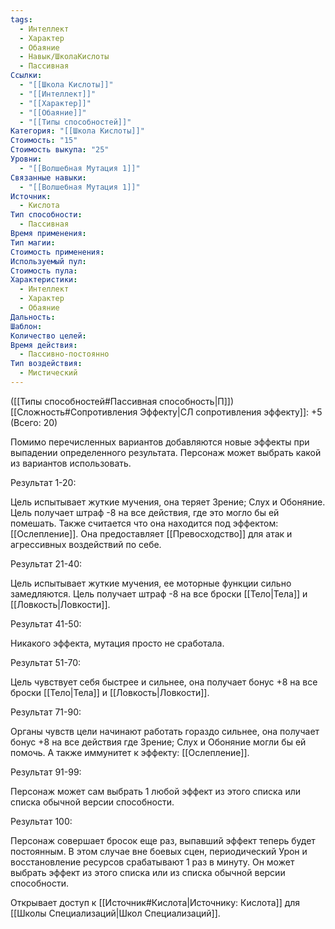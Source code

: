 ```yaml
---
tags:
  - Интеллект
  - Характер
  - Обаяние
  - Навык/ШколаКислоты
  - Пассивная
Ссылки:
  - "[[Школа Кислоты]]"
  - "[[Интеллект]]"
  - "[[Характер]]"
  - "[[Обаяние]]"
  - "[[Типы способностей]]"
Категория: "[[Школа Кислоты]]"
Стоимость: "15"
Стоимость выкупа: "25"
Уровни:
  - "[[Волшебная Мутация 1]]"
Связанные навыки:
  - "[[Волшебная Мутация 1]]"
Источник:
  - Кислота
Тип способности:
  - Пассивная
Время применения: 
Тип магии: 
Стоимость применения: 
Используемый пул: 
Стоимость пула: 
Характеристики:
  - Интеллект
  - Характер
  - Обаяние
Дальность: 
Шаблон: 
Количество целей: 
Время действия:
  - Пассивно-постоянно
Тип воздействия:
  - Мистический
---
```

([[Типы способностей#Пассивная способность|П]]) [[Сложность#Cопротивления Эффекту|СЛ сопротивления эффекту]]: +5 (Всего: 20)

Помимо перечисленных вариантов добавляются новые эффекты при выпадении определенного результата. Персонаж может выбрать какой из вариантов использовать. 

Результат 1-20:

Цель испытывает жуткие мучения, она теряет Зрение; Слух и Обоняние. Цель получает штраф -8 на все действия, где это могло бы ей помешать. Также считается что она находится под эффектом: [[Ослепление]]. Она предоставляет [[Превосходство]] для атак и агрессивных воздействий по себе. 

Результат 21-40:

Цель испытывает жуткие мучения, ее моторные функции сильно замедляются. Цель получает штраф -8 на все броски [[Тело|Тела]] и [[Ловкость|Ловкости]].

Результат 41-50:

Никакого эффекта, мутация просто не сработала. 

Результат 51-70:

Цель чувствует себя быстрее и сильнее, она получает бонус +8 на все броски [[Тело|Тела]] и [[Ловкость|Ловкости]].

Результат  71-90:

Органы чувств цели начинают работать гораздо сильнее, она получает бонус +8 на все действия где Зрение; Слух и Обоняние могли бы ей помочь. А также иммунитет к эффекту: [[Ослепление]]. 

Результат 91-99: 

Персонаж может сам выбрать 1 любой эффект из этого списка или списка обычной версии способности.

Результат 100:

Персонаж совершает бросок еще раз, выпавший эффект теперь будет постоянным. В этом случае вне боевых сцен, периодический Урон и восстановление ресурсов срабатывают 1 раз в минуту. Он может выбрать эффект из этого списка или из списка обычной версии способности.

Открывает доступ к [[Источник#Кислота|Источнику: Кислота]] для [[Школы Специализаций|Школ Специализаций]]. 

